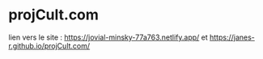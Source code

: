 # projCult.com

lien vers le site : https://jovial-minsky-77a763.netlify.app/ 
et https://janes-r.github.io/projCult.com/
